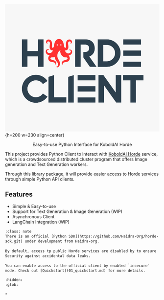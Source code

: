 
![logo](_static/logo.png){h=200 w=230 align=center}

  <p align="center">
    Easy-to-use Python Interface for KoboldAI Horde
    <!-- <br />
    <a href="#"><strong>Explore the docs »</strong></a>
    <br /> -->
  </p>
</div>

<!-- [![Product Name Screen Shot][product-screenshot]](https://example.com) -->

This project provides Python Client to interact with [KoboldAI Horde](https://horde.koboldai.net) service, which is a crowdsourced distributed cluster program that offers Image generation and Text Generation workers. 

Through this library package, it will provide easier access to Horde services through simple Python API clients.

## Features

* Simple & Easy-to-use
* Support for Text Generation & Image Generation (WIP)
* Asynchronous Client
* LangChain Integration (WIP)

```{admonition} Note
:class: note
There is an official [Python SDK](https://github.com/Haidra-Org/horde-sdk.git) under development from Haidra-org.

By default, access tp public Horde services are disabled by to ensure Security against accidental data leaks.

You can enable access to the official client by enabled `insecure` mode. Check out [Quickstart](01_quickstart.md) for more details.

```


```{toctree}
:hidden:
:glob:

*
```

